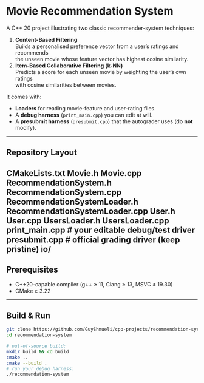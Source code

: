 # Movie Recommendation System

A C++ 20 project illustrating two classic recommender-system techniques:

1. **Content-Based Filtering**  
   Builds a personalised preference vector from a user’s ratings and recommends  
   the unseen movie whose feature vector has highest cosine similarity.
2. **Item-Based Collaborative Filtering (k-NN)**  
   Predicts a score for each unseen movie by weighting the user’s own ratings  
   with cosine similarities between movies.

It comes with:
- **Loaders** for reading movie-feature and user-rating files.
- A **debug harness** (`print_main.cpp`) you can edit at will.
- A **presubmit harness** (`presubmit.cpp`) that the autograder uses (do **not** modify).

---

## Repository Layout
CMakeLists.txt
Movie.h
Movie.cpp
RecommendationSystem.h
RecommendationSystem.cpp
RecommendationSystemLoader.h
RecommendationSystemLoader.cpp
User.h
User.cpp
UsersLoader.h
UsersLoader.cpp
print_main.cpp # your editable debug/test driver
presubmit.cpp # official grading driver (keep pristine)
io/
---

## Prerequisites

- C++20-capable compiler (g++ ≥ 11, Clang ≥ 13, MSVC ≥ 19.30)  
- CMake ≥ 3.22

---

## Build & Run

```bash
git clone https://github.com/GuyShmueli/cpp-projects/recommendation-system.git
cd recommendation-system

# out-of-source build:
mkdir build && cd build
cmake ..
cmake --build .
# run your debug harness:
./recommendation-system
